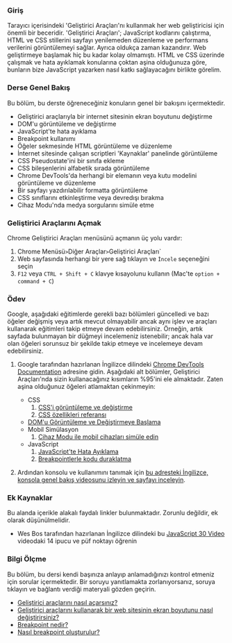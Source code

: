 ### Giriş

Tarayıcı içerisindeki 'Geliştirici Araçları'nı kullanmak her web geliştiricisi için önemli bir beceridir. 'Geliştirici Araçları'; JavaScript kodlarını çalıştırma, HTML ve CSS stillerini sayfayı yenilemeden düzenleme ve performans verilerini görüntülemeyi sağlar. Ayrıca oldukça zaman kazandırır. Web geliştirmeye başlamak hiç bu kadar kolay olmamıştı. HTML ve CSS üzerinde çalışmak ve hata ayıklamak konularına çoktan aşina olduğunuza göre, bunların bize JavaScript yazarken nasıl katkı sağlayacağını birlikte görelim.

### Derse Genel Bakış

Bu bölüm, bu derste öğreneceğiniz konuların genel bir bakışını içermektedir.

* Geliştirici araçlarıyla bir internet sitesinin ekran boyutunu değiştirme
* DOM'u görüntüleme ve değiştirme
* JavaScript'te hata ayıklama
* Breakpoint kullanımı
* Öğeler sekmesinde HTML görüntüleme ve düzenleme
* İnternet sitesinde çalışan scriptleri 'Kaynaklar' panelinde görüntüleme
* CSS Pseudostate'ini bir sınıfa ekleme
* CSS bileşenlerini alfabetik sırada görüntüleme
* Chrome DevTools'da herhangi bir elemanın veya kutu modelini görüntüleme ve düzenleme
* Bir sayfayı yazdırılabilir formatta görüntüleme
* CSS sınıflarını etkinleştirme veya devredışı bırakma
* Cihaz Modu'nda medya sorgularını simüle etme

### Geliştirici Araçlarını Açmak

Chrome Geliştirici Araçları menüsünü açmanın üç yolu vardır:

1. Chrome Menüsü` > `Diğer Araçlar` > `Geliştirici Araçları`
2. Web sayfasında herhangi bir yere sağ tıklayın ve `İncele` seçeneğini seçin
3. `F12` veya `CTRL + Shift + C` klavye kısayolunu kullanın (Mac'te `option + command + C`)

### Ödev

<div class="lesson-content__panel" markdown="1">

Google, aşağıdaki eğitimlerde gerekli bazı bölümleri güncelledi ve bazı öğeler değişmiş veya artık mevcut olmayabilir ancak aynı işlev ve araçları kullanarak eğitimleri takip etmeye devam edebilirsiniz. Örneğin, artık sayfada bulunmayan bir düğmeyi incelemeniz istenebilir; ancak hala var olan öğeleri sorunsuz bir şekilde takip etmeye ve incelemeye devam edebilirsiniz.

1. Google tarafından hazırlanan İngilizce dilindeki [Chrome DevTools Documentation](https://developer.chrome.com/docs/devtools/) adresine gidin. Aşağıdaki alt bölümler, Geliştirici Araçları'nda sizin kullanacağınız kısımların %95'ini ele almaktadır.  Zaten aşina olduğunuz öğeleri atlamaktan çekinmeyin:
    * CSS
        1. [CSS'i görüntüleme ve değiştirme](https://developer.chrome.com/docs/devtools/css/)
        2. [CSS özellikleri referansı](https://developer.chrome.com/docs/devtools/css/reference/)
    * [DOM'u Görüntüleme ve Değiştirmeye Başlama](https://developer.chrome.com/docs/devtools/dom/)
    * Mobil Simülasyon
        1. [Cihaz Modu ile mobil cihazları simüle edin](https://developer.chrome.com/docs/devtools/device-mode/)
    * JavaScript
        1. [JavaScript'te Hata Ayıklama](https://developer.chrome.com/docs/devtools/javascript/)
        2. [Breakpointlerle kodu duraklatma](https://developer.chrome.com/docs/devtools/javascript/breakpoints/)

2. Ardından konsolu ve kullanımını tanımak için [bu adresteki İngilizce, konsola genel bakış videosunu izleyin ve sayfayı inceleyin](https://developer.chrome.com/docs/devtools/console/).

</div>

### Ek Kaynaklar

Bu alanda içerikle alakalı faydalı linkler bulunmaktadır. Zorunlu değildir, ek olarak düşünülmelidir.

* Wes Bos tarafından hazırlanan İngilizce dilindeki bu [JavaScript 30 Video](https://www.youtube.com/watch?v=xkzDaKwinA8) videodaki 14 ipucu ve püf noktayı öğrenin

### Bilgi Ölçme

Bu bölüm, bu dersi kendi başınıza anlayıp anlamadığınızı kontrol etmeniz için sorular içermektedir. Bir soruyu yanıtlamakta zorlanıyorsanız, soruya tıklayın ve bağlantı verdiği materyali gözden geçirin.

* [Geliştirici araçlarını nasıl açarsınız?](#opening-dev-tools)
* [Geliştirici araçlarını kullanarak bir web sitesinin ekran boyutunu nasıl değiştirirsiniz?](https://developer.chrome.com/docs/devtools/device-mode/)
* [Breakpoint nedir?](https://developer.chrome.com/docs/devtools/javascript/breakpoints/)
* [Nasıl breakpoint oluşturulur?](https://developer.chrome.com/docs/devtools/javascript/breakpoints/#loc)
